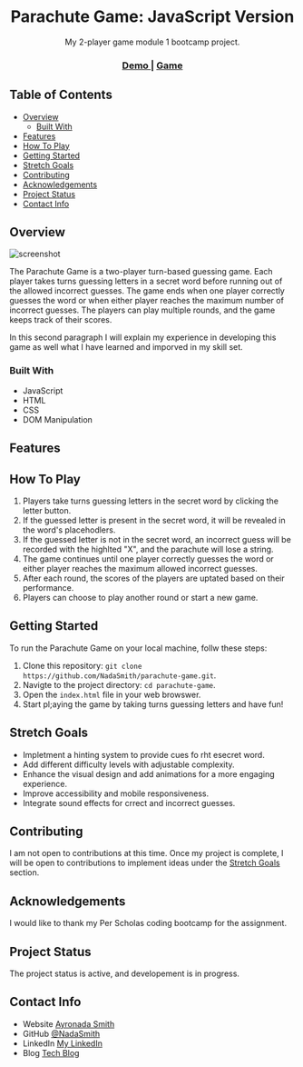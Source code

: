 <h1 align="center">Parachute Game: JavaScript Version</h1>

<div align="center">
   My 2-player game module 1 bootcamp project.
</div>

<div align="center">
  <h3>
    <a href="https://{your-demo-link.your-domain}">
      Demo
    </a>
    <span> | </span>
    <a href="https://{your-url-to-the-solution}">
      Game
    </a>
</div>

<!-- TABLE OF CONTENTS -->

## Table of Contents
- [Overview](#overview)
  - [Built With](#built-with)
- [Features](#features)
- [How To Play](#how-to-play)
- [Getting Started](#getting-started)
- [Stretch Goals](#stretch-goals)
- [Contributing](#contributing)
- [Acknowledgements](#acknowledgements)
- [Project Status](#project-status)
- [Contact Info](#contact-info)

<!-- OVERVIEW -->

## Overview
![screenshot](https://user-images.githubusercontent.com/16707738/92399059-5716eb00-f132-11ea-8b14-bcacdc8ec97b.png)

The Parachute Game is a two-player turn-based guessing game. Each player takes turns guessing letters in a secret word before running out of the allowed incorrect guesses.  The game ends when one player correctly guesses the word or when either player reaches the maximum number of incorrect guesses. The players can play multiple rounds, and the game keeps track of their scores.

In this second paragraph I will explain my experience in developing this game as well what I have learned and imporved in my skill set.

### Built With
- JavaScript 
- HTML
- CSS
- DOM Manipulation

## Features


## How To Play
1. Players take turns guessing letters in the secret word by clicking the letter button.
2. If the guessed letter is present in the secret word, it will be revealed in the word's placehodlers.
3. If the guessed letter is not in the secret word, an incorrect guess will be recorded with the highlted 
"X", and the parachute will lose a string.
4. The game continues until one player correctly guesses the word or either player reaches the maximum allowed incorrect guesses.
5. After each round, the scores of the players are uptated based on their performance.
6. Players can choose to play another round or start a new game.

## Getting Started
To run the Parachute Game on your local machine, follw these steps:
1. Clone this repository: `git clone https://github.com/NadaSmith/parachute-game.git`.
2. Navigte to the project directory: `cd parachute-game`.
3. Open the `index.html` file in your web browswer.
4. Start pl;aying the game by taking turns guessing letters and have fun!

## Stretch Goals
- Impletment a hinting system to provide cues fo rht esecret word.
- Add different difficulty levels with adjustable complexity.
- Enhance the visual design and add animations for a more engaging experience.
- Improve accessibility and mobile responsiveness.
- Integrate sound effects for crrect and incorrect guesses.

## Contributing
I am not  open to contributions at this time. Once my project is complete, I will be open to contributions to implement ideas under the [Stretch Goals](#stretch-goals) section.

## Acknowledgements
I would like to thank my Per Scholas coding bootcamp for the assignment. 

## Project Status
The project status is active, and developement is in progress.

## Contact Info
- Website [Ayronada Smith](https://www.ayronada.com)
- GitHub [@NadaSmith](https://github.com/NadaSmith)
- LinkedIn [My LinkedIn](https://www.linkedin.com/in/ayronadasmith/)
- Blog [Tech Blog](https://www.medium.com/@ayronada)
